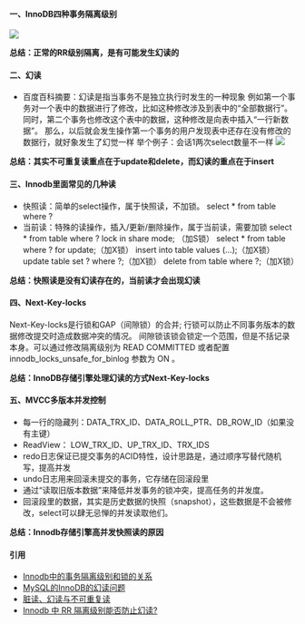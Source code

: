 #### 一、InnoDB四种事务隔离级别
![](/images/mysql1.png)

**总结：正常的RR级别隔离，是有可能发生幻读的**

#### 二、幻读
- 百度百科摘要：幻读是指当事务不是独立执行时发生的一种现象
例如第一个事务对一个表中的数据进行了修改，比如这种修改涉及到表中的“全部数据行”。
同时，第二个事务也修改这个表中的数据，这种修改是向表中插入“一行新数据”。
那么，以后就会发生操作第一个事务的用户发现表中还存在没有修改的数据行，就好象发生了幻觉一样
举个例子：会话1两次select数量不一样
![](/images/mysql2.png)

**总结：其实不可重复读重点在于update和delete，而幻读的重点在于insert**

#### 三、Innodb里面常见的几种读
- 快照读：简单的select操作，属于快照读，不加锁。
select * from table where ?
- 当前读：特殊的读操作，插入/更新/删除操作，属于当前读，需要加锁 
select * from table where ? lock in share mode; （加S锁） 
select * from table where ? for update;（加X锁） 
insert into table values (…);（加X锁） 
update table set ? where ?;（加X锁） 
delete from table where ?;（加X锁） 

**总结：快照读是没有幻读存在的，当前读才会出现幻读**

#### 四、Next-Key-locks
Next-Key-locks是行锁和GAP（间隙锁）的合并;
行锁可以防止不同事务版本的数据修改提交时造成数据冲突的情况。
间隙锁该锁会锁定一个范围，但是不括记录本身。可以通过修改隔离级别为 READ COMMITTED 或者配置 innodb_locks_unsafe_for_binlog 参数为 ON 。

**总结：InnoDB存储引擎处理幻读的方式Next-Key-locks**

#### 五、MVCC多版本并发控制

- 每一行的隐藏列：DATA_TRX_ID、DATA_ROLL_PTR、DB_ROW_ID（如果没有主键）
- ReadView： LOW_TRX_ID、UP_TRX_ID、TRX_IDS  
- redo日志保证已提交事务的ACID特性，设计思路是，通过顺序写替代随机写，提高并发 
- undo日志用来回滚未提交的事务，它存储在回滚段里 
- 通过“读取旧版本数据”来降低并发事务的锁冲突，提高任务的并发度。
- 回滚段里的数据，其实是历史数据的快照（snapshot），这些数据是不会被修改，select可以肆无忌惮的并发读取他们。 

**总结：Innodb存储引擎高并发快照读的原因**

#### 引用
- [Innodb中的事务隔离级别和锁的关系](https://tech.meituan.com/2014/08/20/innodb-lock.html)
- [MySQL的InnoDB的幻读问题](http://blog.sina.com.cn/s/blog_499740cb0100ugs7.html)
- [脏读、幻读与不可重复读](https://juejin.im/entry/5b835dfbf265da43531d0593)
- [Innodb 中 RR 隔离级别能否防止幻读?](https://github.com/Yhzhtk/note/issues/42)

